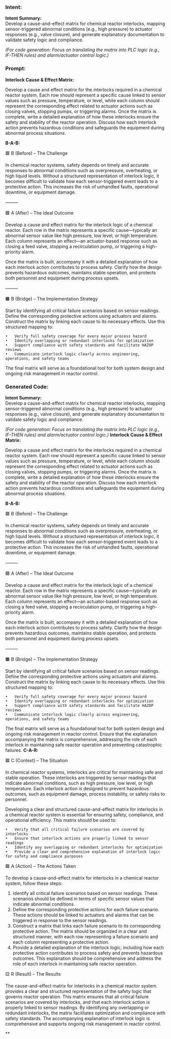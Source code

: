 ### Intent:
**Intent Summary:**  
Develop a cause-and-effect matrix for chemical reactor interlocks, mapping sensor-triggered abnormal conditions (e.g., high pressure) to actuator responses (e.g., valve closure), and generate explanatory documentation to validate safety logic and compliance.  

*(For code generation: Focus on translating the matrix into PLC logic (e.g., IF-THEN rules) and alarm/actuator control logic.)*

### Prompt:
**Interlock Cause & Effect Matrix:**

Develop a cause and effect matrix for the interlocks required in a chemical reactor system. Each row should represent a specific cause linked to sensor values such as pressure, temperature, or level, while each column should represent the corresponding effect related to actuator actions such as closing valves, stopping pumps, or triggering alarms. Once the matrix is complete, write a detailed explanation of how these interlocks ensure the safety and stability of the reactor operation. Discuss how each interlock action prevents hazardous conditions and safeguards the equipment during abnormal process situations.

**B-A-B:**

🟥 B (Before) – The Challenge

In chemical reactor systems, safety depends on timely and accurate responses to abnormal conditions such as overpressure, overheating, or high liquid levels. Without a structured representation of interlock logic, it becomes difficult to validate how each sensor-triggered event leads to a protective action. This increases the risk of unhandled faults, operational downtime, or equipment damage.

⸻

🟩 A (After) – The Ideal Outcome

Develop a cause and effect matrix for the interlock logic of a chemical reactor. Each row in the matrix represents a specific cause—typically an abnormal sensor value like high pressure, low level, or high temperature. Each column represents an effect—an actuator-based response such as closing a feed valve, stopping a recirculation pump, or triggering a high-priority alarm.

Once the matrix is built, accompany it with a detailed explanation of how each interlock action contributes to process safety. Clarify how the design prevents hazardous outcomes, maintains stable operation, and protects both personnel and equipment during process upsets.

⸻

🟧 B (Bridge) – The Implementation Strategy

Start by identifying all critical failure scenarios based on sensor readings. Define the corresponding protective actions using actuators and alarms. Construct the matrix by linking each cause to its necessary effects. Use this structured mapping to:

	•	Verify full safety coverage for every major process hazard
	•	Identify overlapping or redundant interlocks for optimization
	•	Support compliance with safety standards and facilitate HAZOP reviews
	•	Communicate interlock logic clearly across engineering, operations, and safety teams

The final matrix will serve as a foundational tool for both system design and ongoing risk management in reactor control.

### Generated Code:
**Intent Summary:**  
Develop a cause-and-effect matrix for chemical reactor interlocks, mapping sensor-triggered abnormal conditions (e.g., high pressure) to actuator responses (e.g., valve closure), and generate explanatory documentation to validate safety logic and compliance.  

*(For code generation: Focus on translating the matrix into PLC logic (e.g., IF-THEN rules) and alarm/actuator control logic.)*
**Interlock Cause & Effect Matrix:**

Develop a cause and effect matrix for the interlocks required in a chemical reactor system. Each row should represent a specific cause linked to sensor values such as pressure, temperature, or level, while each column should represent the corresponding effect related to actuator actions such as closing valves, stopping pumps, or triggering alarms. Once the matrix is complete, write a detailed explanation of how these interlocks ensure the safety and stability of the reactor operation. Discuss how each interlock action prevents hazardous conditions and safeguards the equipment during abnormal process situations.

**B-A-B:**

🟥 B (Before) – The Challenge

In chemical reactor systems, safety depends on timely and accurate responses to abnormal conditions such as overpressure, overheating, or high liquid levels. Without a structured representation of interlock logic, it becomes difficult to validate how each sensor-triggered event leads to a protective action. This increases the risk of unhandled faults, operational downtime, or equipment damage.

⸻

🟩 A (After) – The Ideal Outcome

Develop a cause and effect matrix for the interlock logic of a chemical reactor. Each row in the matrix represents a specific cause—typically an abnormal sensor value like high pressure, low level, or high temperature. Each column represents an effect—an actuator-based response such as closing a feed valve, stopping a recirculation pump, or triggering a high-priority alarm.

Once the matrix is built, accompany it with a detailed explanation of how each interlock action contributes to process safety. Clarify how the design prevents hazardous outcomes, maintains stable operation, and protects both personnel and equipment during process upsets.

⸻

🟧 B (Bridge) – The Implementation Strategy

Start by identifying all critical failure scenarios based on sensor readings. Define the corresponding protective actions using actuators and alarms. Construct the matrix by linking each cause to its necessary effects. Use this structured mapping to:

	•	Verify full safety coverage for every major process hazard
	•	Identify overlapping or redundant interlocks for optimization
	•	Support compliance with safety standards and facilitate HAZOP reviews
	•	Communicate interlock logic clearly across engineering, operations, and safety teams

The final matrix will serve as a foundational tool for both system design and ongoing risk management in reactor control. Ensure that the explanation accompanying the matrix is comprehensive, addressing the role of each interlock in maintaining safe reactor operation and preventing catastrophic failures.
**C-A-R:**

🟥 C (Context) – The Situation

In chemical reactor systems, interlocks are critical for maintaining safe and stable operation. These interlocks are triggered by sensor readings that indicate abnormal conditions, such as high pressure, low level, or high temperature. Each interlock action is designed to prevent hazardous outcomes, such as equipment damage, process instability, or safety risks to personnel.

Developing a clear and structured cause-and-effect matrix for interlocks in a chemical reactor system is essential for ensuring safety, compliance, and operational efficiency. This matrix should be used to:

	•	Verify that all critical failure scenarios are covered by interlocks
	•	Ensure that interlock actions are properly linked to sensor readings
	•	Identify any overlapping or redundant interlocks for optimization
	•	Provide a clear and comprehensive explanation of interlock logic for safety and compliance purposes

🟩 A (Action) – The Actions Taken

To develop a cause-and-effect matrix for interlocks in a chemical reactor system, follow these steps:

1.	Identify all critical failure scenarios based on sensor readings. These scenarios should be defined in terms of specific sensor values that indicate abnormal conditions.
2.	Define the corresponding protective actions for each failure scenario. These actions should be linked to actuators and alarms that can be triggered in response to the sensor readings.
3.	Construct a matrix that links each failure scenario to its corresponding protective action. The matrix should be organized in a clear and structured manner, with each row representing a failure scenario and each column representing a protective action.
4.	Provide a detailed explanation of the interlock logic, including how each protective action contributes to process safety and prevents hazardous outcomes. This explanation should be comprehensive and address the role of each interlock in maintaining safe reactor operation.

🟨 R (Result) – The Results

The cause-and-effect matrix for interlocks in a chemical reactor system provides a clear and structured representation of the safety logic that governs reactor operation. This matrix ensures that all critical failure scenarios are covered by interlocks, and that each interlock action is properly linked to sensor readings. By identifying any overlapping or redundant interlocks, the matrix facilitates optimization and compliance with safety standards. The accompanying explanation of interlock logic is comprehensive and supports ongoing risk management in reactor control.

**
